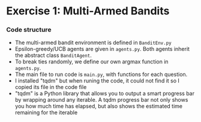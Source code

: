 # Exercise 1: Multi-Armed Bandits



### Code structure

- The multi-armed bandit environment is defined in `BanditEnv.py`
- Epsilon-greedy/UCB agents are given in `agents.py`. Both agents inherit the abstract class `BanditAgent`.
- To break ties randomly, we define our own argmax function in `agents.py`.
- The main file to run code is `main.py`, with functions for each question.
- I installed "tqdm" but when runing the code, it could not find it so I copied its file in the code file 
- "tqdm" is a Python library that allows you to output a smart progress bar by wrapping around any iterable. A tqdm progress bar not only shows you how much time has elapsed, but also shows the estimated time remaining for the iterable